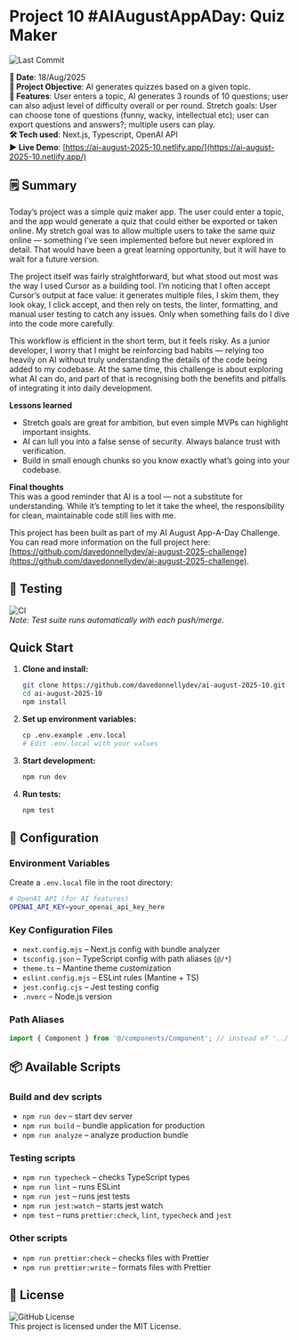# Project 10 #AIAugustAppADay: Quiz Maker

![Last Commit](https://img.shields.io/github/last-commit/davedonnellydev/ai-august-2025-10)

**📆 Date**: 18/Aug/2025  
**🎯 Project Objective**: AI generates quizzes based on a given topic.  
**🚀 Features**: User enters a topic, AI generates 3 rounds of 10 questions; user can also adjust level of difficulty overall or per round. Stretch goals: User can choose tone of questions (funny, wacky, intellectual etc); user can export questions and answers?; multiple users can play.  
**🛠️ Tech used**: Next.js, Typescript, OpenAI API  
**▶️ Live Demo**: [https://ai-august-2025-10.netlify.app/](https://ai-august-2025-10.netlify.app/)  


## 🗒️ Summary

Today’s project was a simple quiz maker app. The user could enter a topic, and the app would generate a quiz that could either be exported or taken online. My stretch goal was to allow multiple users to take the same quiz online — something I’ve seen implemented before but never explored in detail. That would have been a great learning opportunity, but it will have to wait for a future version.  

The project itself was fairly straightforward, but what stood out most was the way I used Cursor as a building tool. I’m noticing that I often accept Cursor’s output at face value: it generates multiple files, I skim them, they look okay, I click accept, and then rely on tests, the linter, formatting, and manual user testing to catch any issues. Only when something fails do I dive into the code more carefully.  

This workflow is efficient in the short term, but it feels risky. As a junior developer, I worry that I might be reinforcing bad habits — relying too heavily on AI without truly understanding the details of the code being added to my codebase. At the same time, this challenge is about exploring what AI can do, and part of that is recognising both the benefits and pitfalls of integrating it into daily development.  

**Lessons learned**  
- Stretch goals are great for ambition, but even simple MVPs can highlight important insights.  
- AI can lull you into a false sense of security. Always balance trust with verification.  
- Build in small enough chunks so you know exactly what’s going into your codebase.  

**Final thoughts**  
This was a good reminder that AI is a tool — not a substitute for understanding. While it’s tempting to let it take the wheel, the responsibility for clean, maintainable code still lies with me.  


This project has been built as part of my AI August App-A-Day Challenge. You can read more information on the full project here: [https://github.com/davedonnellydev/ai-august-2025-challenge](https://github.com/davedonnellydev/ai-august-2025-challenge).

## 🧪 Testing

![CI](https://github.com/davedonnellydev/ai-august-2025-10/actions/workflows/npm_test.yml/badge.svg)  
_Note: Test suite runs automatically with each push/merge._

## Quick Start

1. **Clone and install:**

   ```bash
   git clone https://github.com/davedonnellydev/ai-august-2025-10.git
   cd ai-august-2025-10
   npm install
   ```

2. **Set up environment variables:**

   ```bash
   cp .env.example .env.local
   # Edit .env.local with your values
   ```

3. **Start development:**

   ```bash
   npm run dev
   ```

4. **Run tests:**
   ```bash
   npm test
   ```

## 🔧 Configuration

### Environment Variables

Create a `.env.local` file in the root directory:

```bash
# OpenAI API (for AI features)
OPENAI_API_KEY=your_openai_api_key_here

```

### Key Configuration Files

- `next.config.mjs` – Next.js config with bundle analyzer
- `tsconfig.json` – TypeScript config with path aliases (`@/*`)
- `theme.ts` – Mantine theme customization
- `eslint.config.mjs` – ESLint rules (Mantine + TS)
- `jest.config.cjs` – Jest testing config
- `.nvmrc` – Node.js version

### Path Aliases

```ts
import { Component } from '@/components/Component'; // instead of '../../../components/Component'
```

## 📦 Available Scripts

### Build and dev scripts

- `npm run dev` – start dev server
- `npm run build` – bundle application for production
- `npm run analyze` – analyze production bundle

### Testing scripts

- `npm run typecheck` – checks TypeScript types
- `npm run lint` – runs ESLint
- `npm run jest` – runs jest tests
- `npm run jest:watch` – starts jest watch
- `npm test` – runs `prettier:check`, `lint`, `typecheck` and `jest`

### Other scripts

- `npm run prettier:check` – checks files with Prettier
- `npm run prettier:write` – formats files with Prettier

## 📜 License

![GitHub License](https://img.shields.io/github/license/davedonnellydev/ai-august-2025-10)  
This project is licensed under the MIT License.
